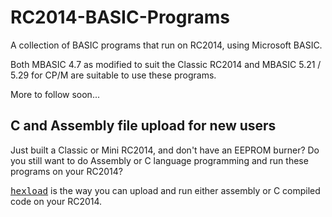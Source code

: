 # RC2014-BASIC-Programs
A collection of BASIC programs that run on RC2014, using Microsoft BASIC.

Both MBASIC 4.7 as modified to suit the Classic RC2014 and MBASIC 5.21 / 5.29 for CP/M are suitable to use these programs.

More to follow soon...

## C and Assembly file upload for new users

Just built a Classic or Mini RC2014, and don't have an EEPROM burner?
Do you still want to do Assembly or C language programming and run these programs on your RC2014?

[<big>`hexload`</big>](https://github.com/RC2014Z80/RC2014/tree/master/BASIC-Programs/hexload) is the way you can upload and run either assembly or C compiled code on your RC2014.

